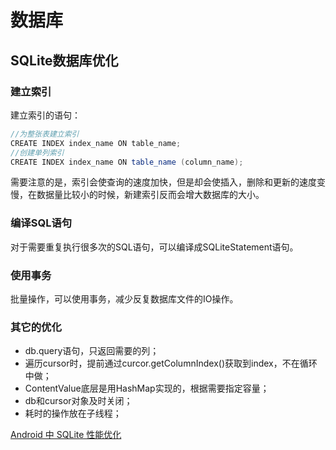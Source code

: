 # 数据库

## SQLite数据库优化

### 建立索引

建立索引的语句：
```Java
//为整张表建立索引
CREATE INDEX index_name ON table_name;
//创建单列索引
CREATE INDEX index_name ON table_name (column_name);
```
需要注意的是，索引会使查询的速度加快，但是却会使插入，删除和更新的速度变慢，在数据量比较小的时候，新建索引反而会增大数据库的大小。

### 编译SQL语句

对于需要重复执行很多次的SQL语句，可以编译成SQLiteStatement语句。

### 使用事务

批量操作，可以使用事务，减少反复数据库文件的IO操作。

### 其它的优化

- db.query语句，只返回需要的列；
- 遍历cursor时，提前通过curcor.getColumnIndex()获取到index，不在循环中做；
- ContentValue底层是用HashMap实现的，根据需要指定容量；
- db和cursor对象及时关闭；
- 耗时的操作放在子线程；

[Android 中 SQLite 性能优化](https://zhuanlan.zhihu.com/p/25447017)

